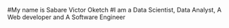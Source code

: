 #My name is Sabare Victor Oketch
#I am a Data Scientist, Data Analyst, A Web developer and A Software Engineer 
